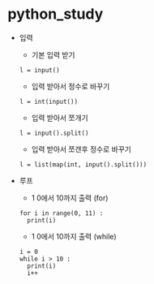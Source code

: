 # python_study

* 입력
  * 기본 입력 받기
  ```
  l = input()
  ```

  * 입력 받아서 정수로 바꾸기
  ```
  l = int(input())
  ```

  * 입력 받아서 쪼개기
  ```
  l = input().split()
  ```

  * 입력 받아서 쪼갠후 정수로 바꾸기
  ```
  l = list(map(int, input().split()))
  ```

* 루프
  * 1 0에서 10까지 출력 (for)
  ```
  for i in range(0, 11) :
    print(i)
  ```

  * 1 0에서 10까지 출력 (while)
  ```
  i = 0
  while i > 10 :
    print(i)
    i++
  ```

